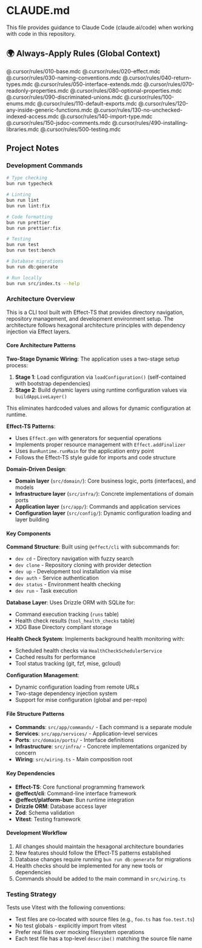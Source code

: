 # CLAUDE.md

This file provides guidance to Claude Code (claude.ai/code) when working with code in this repository.

## 🌍 Always-Apply Rules (Global Context)

@.cursor/rules/010-base.mdc
@.cursor/rules/020-effect.mdc
@.cursor/rules/030-naming-conventions.mdc
@.cursor/rules/040-return-types.mdc
@.cursor/rules/050-interface-extends.mdc
@.cursor/rules/070-readonly-properties.mdc
@.cursor/rules/080-optional-properties.mdc
@.cursor/rules/090-discriminated-unions.mdc
@.cursor/rules/100-enums.mdc
@.cursor/rules/110-default-exports.mdc
@.cursor/rules/120-any-inside-generic-functions.mdc
@.cursor/rules/130-no-unchecked-indexed-access.mdc
@.cursor/rules/140-import-type.mdc
@.cursor/rules/150-jsdoc-comments.mdc
@.cursor/rules/490-installing-libraries.mdc
@.cursor/rules/500-testing.mdc

## Project Notes

### Development Commands

```bash
# Type checking
bun run typecheck

# Linting
bun run lint
bun run lint:fix

# Code formatting
bun run prettier
bun run prettier:fix

# Testing
bun run test
bun run test:bench

# Database migrations
bun run db:generate

# Run locally
bun run src/index.ts --help
```

### Architecture Overview

This is a CLI tool built with Effect-TS that provides directory navigation, repository management, and development environment setup. The architecture follows hexagonal architecture principles with dependency injection via Effect layers.

#### Core Architecture Patterns

**Two-Stage Dynamic Wiring**: The application uses a two-stage setup process:

1. **Stage 1**: Load configuration via `loadConfiguration()` (self-contained with bootstrap dependencies)
2. **Stage 2**: Build dynamic layers using runtime configuration values via `buildAppLiveLayer()`

This eliminates hardcoded values and allows for dynamic configuration at runtime.

**Effect-TS Patterns**:

- Uses `Effect.gen` with generators for sequential operations
- Implements proper resource management with `Effect.addFinalizer`
- Uses `BunRuntime.runMain` for the application entry point
- Follows the Effect-TS style guide for imports and code structure

**Domain-Driven Design**:

- **Domain layer** (`src/domain/`): Core business logic, ports (interfaces), and models
- **Infrastructure layer** (`src/infra/`): Concrete implementations of domain ports
- **Application layer** (`src/app/`): Commands and application services
- **Configuration layer** (`src/config/`): Dynamic configuration loading and layer building

#### Key Components

**Command Structure**: Built using `@effect/cli` with subcommands for:

- `dev cd` - Directory navigation with fuzzy search
- `dev clone` - Repository cloning with provider detection
- `dev up` - Development tool installation via mise
- `dev auth` - Service authentication
- `dev status` - Environment health checking
- `dev run` - Task execution

**Database Layer**: Uses Drizzle ORM with SQLite for:

- Command execution tracking (`runs` table)
- Health check results (`tool_health_checks` table)
- XDG Base Directory compliant storage

**Health Check System**: Implements background health monitoring with:

- Scheduled health checks via `HealthCheckSchedulerService`
- Cached results for performance
- Tool status tracking (git, fzf, mise, gcloud)

**Configuration Management**:

- Dynamic configuration loading from remote URLs
- Two-stage dependency injection system
- Support for mise configuration (global and per-repo)

#### File Structure Patterns

- **Commands**: `src/app/commands/` - Each command is a separate module
- **Services**: `src/app/services/` - Application-level services
- **Ports**: `src/domain/ports/` - Interface definitions
- **Infrastructure**: `src/infra/` - Concrete implementations organized by concern
- **Wiring**: `src/wiring.ts` - Main composition root

#### Key Dependencies

- **Effect-TS**: Core functional programming framework
- **@effect/cli**: Command-line interface framework
- **@effect/platform-bun**: Bun runtime integration
- **Drizzle ORM**: Database access layer
- **Zod**: Schema validation
- **Vitest**: Testing framework

#### Development Workflow

1. All changes should maintain the hexagonal architecture boundaries
2. New features should follow the Effect-TS patterns established
3. Database changes require running `bun run db:generate` for migrations
4. Health checks should be implemented for any new tools or dependencies
5. Commands should be added to the main command in `src/wiring.ts`

### Testing Strategy

Tests use Vitest with the following conventions:

- Test files are co-located with source files (e.g., `foo.ts` has `foo.test.ts`)
- No test globals - explicitly import from vitest
- Prefer real files over mocking filesystem operations
- Each test file has a top-level `describe()` matching the source file name
